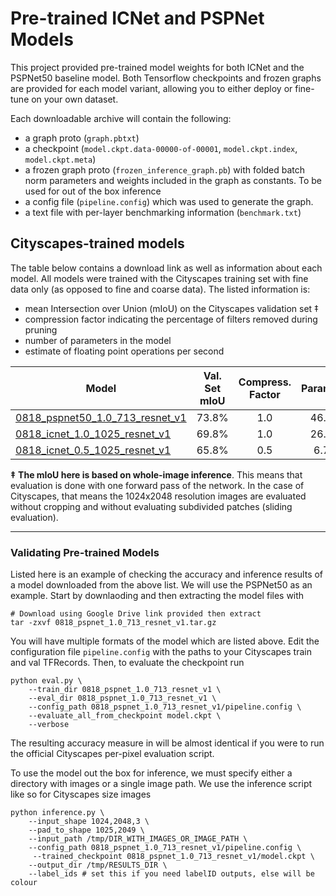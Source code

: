 # Pre-trained ICNet and PSPNet Models

This project provided pre-trained model weights for both ICNet and  the PSPNet50 baseline model. Both Tensorflow checkpoints and frozen graphs are provided for each model variant, allowing you to either deploy or fine-tune on your own dataset.

Each downloadable archive will contain the following:

* a graph proto (`graph.pbtxt`)
* a checkpoint
  (`model.ckpt.data-00000-of-00001`, `model.ckpt.index`, `model.ckpt.meta`)
* a frozen graph proto (`frozen_inference_graph.pb`) with folded batch norm parameters and weights included in the graph as constants. To be used for out of the box inference
* a config file (`pipeline.config`) which was used to generate the graph.
* a text file with per-layer benchmarking information (`benchmark.txt`)


## Cityscapes-trained models

The table below contains a download link as well as information about each model. All models were trained with the Cityscapes training set with fine data only (as opposed to fine and coarse data). The listed information is:

* mean Intersection over Union (mIoU) on the Cityscapes validation set ‡
* compression factor indicating the percentage of filters removed during pruning
* number of parameters in the model
* estimate of floating point operations per second

| Model  | Val. Set mIoU | Compress. Factor | Parameters | FLOPs |
| ------------ | :--------------: | :-------------: | :-------------: | :-------------:
| [0818_pspnet50_1.0_713_resnet_v1](https://drive.google.com/file/d/1pEs6dFg88CH8LNNUSg5-ebcqu9qk5C-h/view?usp=sharing) | 73.8% | 1.0 | 46.53M | 2942.59B |
| [0818_icnet_1.0_1025_resnet_v1](https://drive.google.com/file/d/1-cBelv2inpmiCgQdl-sxhP1IUNalMisT/view?usp=sharing) | 69.8% | 1.0 | 26.82M | 246.95B |
| [0818_icnet_0.5_1025_resnet_v1](https://drive.google.com/file/d/1YxgDJ9SrKi_KV_Y0DsKzGDNJEztV21zx/view?usp=sharing) | 65.8% | 0.5 | 6.71M | 63.20B |

**‡** **The mIoU here is based on whole-image inference**. This means that evaluation is done with one forward
pass of the network. In the case of Cityscapes, that means the 1024x2048 resolution images are evaluated without cropping and without evaluating subdivided patches (sliding evaluation).
___

### Validating Pre-trained Models

Listed here is an example of checking the accuracy and inference results of a model downloaded from the above list. We will use the PSPNet50 as an example. Start by downlaoding and then extracting the model files with

```
# Download using Google Drive link provided then extract
tar -zxvf 0818_pspnet_1.0_713_resnet_v1.tar.gz
```

You will have multiple formats of the model which are listed above. Edit the configuration file `pipeline.config` with the paths to your Cityscapes train and val TFRecords. Then, to evaluate the checkpoint run

```
python eval.py \
	--train_dir 0818_pspnet_1.0_713_resnet_v1 \
	--eval_dir 0818_pspnet_1.0_713_resnet_v1 \
	--config_path 0818_pspnet_1.0_713_resnet_v1/pipeline.config \
	--evaluate_all_from_checkpoint model.ckpt \
	--verbose
```

The resulting accuracy measure in <mIoU> will be almost identical if you were to run the official Cityscapes per-pixel evaluation script.

To use the model out the box for inference, we must specify either a directory with images or a single image path. We use the inference script like so for Cityscapes size images

```
python inference.py \
	--input_shape 1024,2048,3 \
	--pad_to_shape 1025,2049 \
	--input_path /tmp/DIR_WITH_IMAGES_OR_IMAGE_PATH \
	--config_path 0818_pspnet_1.0_713_resnet_v1/pipeline.config \
	 --trained_checkpoint 0818_pspnet_1.0_713_resnet_v1/model.ckpt \
	--output_dir /tmp/RESULTS_DIR \
	--label_ids # set this if you need labelID outputs, else will be colour

```
